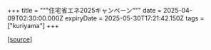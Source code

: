 +++
title = """住宅省エネ2025キャンペーン"""
date = 2025-04-09T02:30:00.000Z
expiryDate = 2025-05-30T17:21:42.150Z
tags = ["kuriyama"]
+++


[[source]](https://www.town.kuriyama.hokkaido.jp/site/-/31395.html)
